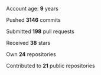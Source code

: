 Account age: **9** years

Pushed **3146** commits

Submitted **198** pull requests

Received **38** stars

Own **24** repositories

Contributed to **21** public repositories
